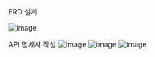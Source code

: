 ERD 설계


![image](https://github.com/minwoolee7328/post/assets/131872877/414be05e-9f9c-4913-bbbb-09984bdf99e1)

API 명세서 작성
![image](https://github.com/minwoolee7328/post/assets/131872877/d746e07f-1039-4d5c-a1f9-43b52dffd911)
![image](https://github.com/minwoolee7328/post/assets/131872877/6a491961-dc69-4dbe-9857-0af5fa52d89f)
![image](https://github.com/minwoolee7328/post/assets/131872877/3d0655d5-40b8-4430-9bc0-abf6b610f40b)

